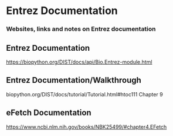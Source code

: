 # Entrez Documentation
### Websites, links and notes on Entrez documentation

## Entrez Documentation
https://biopython.org/DIST/docs/api/Bio.Entrez-module.html

## Entrez Documentation/Walkthrough
biopython.org/DIST/docs/tutorial/Tutorial.html#htoc111
Chapter 9

## eFetch Documentation
https://www.ncbi.nlm.nih.gov/books/NBK25499/#chapter4.EFetch

